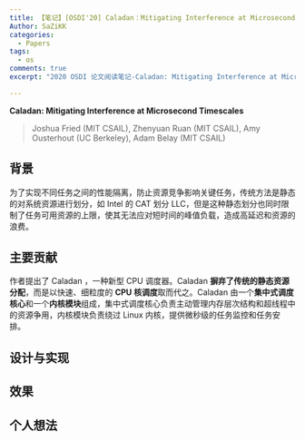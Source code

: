 ```yaml
---
title: 【笔记】[OSDI'20] Caladan：Mitigating Interference at Microsecond Timescales
Author: SaZiKK
categories:
  - Papers
tags:
  - os
comments: true
excerpt: "2020 OSDI 论文阅读笔记-Caladan: Mitigating Interference at Microsecond Timescales"

---
```


**Caladan: Mitigating Interference at Microsecond Timescales**
> Joshua Fried (MIT CSAIL), Zhenyuan Ruan (MIT CSAIL), Amy Ousterhout (UC Berkeley), Adam Belay (MIT CSAIL)

## 背景

为了实现不同任务之间的性能隔离，防止资源竞争影响关键任务，传统方法是静态的对系统资源进行划分，如 Intel 的 CAT 划分 LLC，但是这种静态划分也同时限制了任务可用资源的上限，使其无法应对短时间的峰值负载，造成高延迟和资源的浪费。

## 主要贡献

作者提出了 Caladan ，一种新型 CPU 调度器。Caladan **摒弃了传统的静态资源分配**，而是以快速、细粒度的 **CPU 核调度**取而代之。Caladan 由一个**集中式调度核心**和一个**内核模块**组成，集中式调度核心负责主动管理内存层次结构和超线程中的资源争用，内核模块负责绕过 Linux 内核，提供微秒级的任务监控和任务安排。

## 设计与实现



## 效果


## 个人想法



